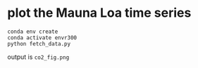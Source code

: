 # plot the Mauna Loa time series

```
conda env create
conda activate envr300
python fetch_data.py
```

output is `co2_fig.png`
